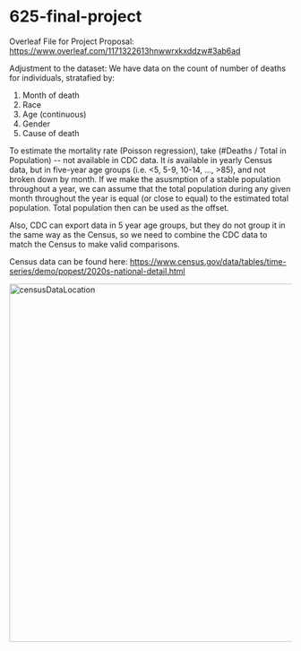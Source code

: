 # 625-final-project

Overleaf File for Project Proposal: https://www.overleaf.com/1171322613hnwwrxkxddzw#3ab6ad 

Adjustment to the dataset: 
We have data on the count of number of deaths for individuals, stratafied by: 

1) Month of death
2) Race
3) Age (continuous)
4) Gender
5) Cause of death

To estimate the mortality rate (Poisson regression), take (#Deaths / Total in Population) -- not available in CDC data. It _is_ available in yearly Census data, but in five-year age groups (i.e. <5, 5-9, 10-14, ..., >85), and not broken down by month. If we make the asusmption of a stable population throughout a year, we can assume that the total population during any given month throughout the year is equal (or close to equal) to the estimated total population. Total population then can be used as the offset. 

Also, CDC can export data in 5 year age groups, but they do not group it in the same way as the Census, so we need to combine the CDC data to match the Census to make valid comparisons. 

Census data can be found here: https://www.census.gov/data/tables/time-series/demo/popest/2020s-national-detail.html

<img width="639" alt="censusDataLocation" src="https://github.com/caschmi/625-final-project/assets/148912328/3361e4a0-da8a-4187-ad73-73e27edd5398">
